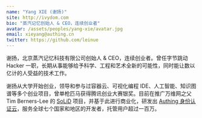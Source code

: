 ```yaml
---
name: "Yang XIE (谢扬)"
site: http://ivydom.com
bio: "蒸汽记忆创始人 & CEO，连续创业者"
avatar: /assets/peoples/yang-xie/avatar.jpg
email: xieyang@authing.cn
twitter: https://github.com/leinue
---
```


谢扬，北京蒸汽记忆科技有限公司创始人 & CEO，连续创业者。曾任字节跳动 Hacker 一职，长期从事能够给予科学、工程和艺术全新的可能性，同时能让数以亿计的人受益的技术工作。

谢扬从大学开始创业，领导和参与过容器云、可视化编程 IDE、人工智能、知识图谱等多个创业项目，曾单枪匹马获得腾讯创业大赛银奖。目前在推广万维网之父 Tim Berners-Lee 的 [SoLiD](https://learnsolid.cn) 项目，并基于此进行商业化，研发出 [Authing 身份认证云](https://authing.cn)，服务全球七个国家和地区的开发者，托管用户超过一百万。
